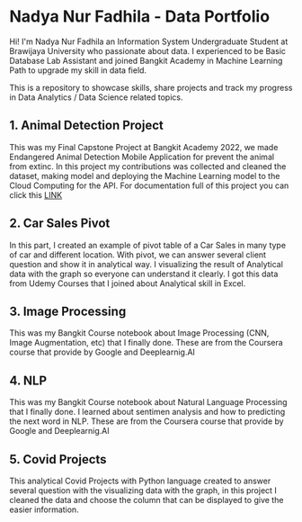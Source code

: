 # Nadya Nur Fadhila - Data Portfolio
Hi! I'm Nadya Nur Fadhila an Information System Undergraduate Student at Brawijaya University who passionate about data. I experienced to be 
Basic Database Lab Assistant and joined Bangkit Academy in Machine Learning Path to upgrade my skill in data field.

This is a repository to showcase skills, share projects and track my progress in Data Analytics / Data Science related topics.

## 1. Animal Detection Project

This was my Final Capstone Project at Bangkit Academy 2022, we made Endangered Animal Detection Mobile Application for prevent the animal from extinc. In this project
my contributions was collected and cleaned the dataset, making model and deploying the Machine Learning model to the Cloud Computing for the API. For documentation full of this project you can click this [LINK](https://github.com/C22-PS088)

## 2. Car Sales Pivot

In this part, I created an example of pivot table of a Car Sales in many type of car and different location. With pivot, we can answer several client question and show it in analytical way. I visualizing the result of Analytical data with the graph so everyone can understand it clearly. I got this data from Udemy Courses that I joined about Analytical skill in Excel.

## 3. Image Processing

This was my Bangkit Course notebook about Image Processing (CNN, Image Augmentation, etc) that I finally done. These are from the Coursera course that provide by Google and Deeplearnig.AI

## 4. NLP

This was my Bangkit Course notebook about Natural Language Processing that I finally done. I learned about sentimen analysis and how to predicting the next word in NLP. These are from the Coursera course that provide by Google and Deeplearnig.AI

## 5. Covid Projects

This analytical Covid Projects with Python language created to answer several question with the visualizing data with the graph, in this project I cleaned the data and choose the column that can be displayed to give the easier information.
